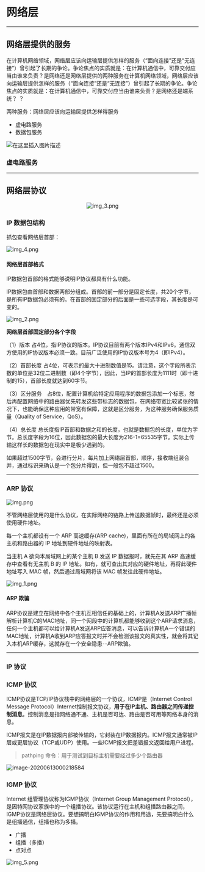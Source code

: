 # 网络层

---

## 网络层提供的服务

在计算机网络领域，网络层应该向运输层提供怎样的服务（“面向连接”还是“无连接”）曾引起了长期的争论。争论焦点的实质就是：在计算机通信中，可靠交付应当由谁来负责？是网络还是网络层提供的两种服务在计算机网络领域，网络层应该向运输层提供怎样的服务（“面向连接”还是“无连接”）曾引起了长期的争论。争论焦点的实质就是：在计算机通信中，可靠交付应当由谁来负责？是网络还是端系统？ ？

两种服务：网络层应该向运输层提供怎样得服务

- 虚电路服务
- 数据包服务

![在这里插入图片描述](04-NetworkLayer.assets/6b29f716159085ce816fff67b3182fde.png)

### 虚电路服务



---

## 网络层协议

<div align="center">

![img_3.png](04-NetworkLayer.assets/img_3.png)

</div>

### IP 数据包结构

抓包查看网络层首部：

![img_4.png](04-NetworkLayer.assets/img_4.png)

#### 网络层首部格式

IP数据包首部的格式能够说明IP协议都具有什么功能。

IP数据包由首部和数据两部分组成。首部的前一部分是固定长度，共20个字节，是所有IP数据包必须有的。在首部的固定部分的后面是一些可选字段，其长度是可变的。

![img_2.png](04-NetworkLayer.assets/img_2.png)

**网络层首部固定部分各个字段**

（1）版本 占4位，指IP协议的版本。IP协议目前有两个版本IPv4和IPv6。通信双方使用的IP协议版本必须一致。目前广泛使用的IP协议版本号为4（即IPv4）。

（2）首部长度 占4位，可表示的最大十进制数值是15。请注意，这个字段所表示数的单位是32位二进制数（即4个字节），因此，当IP的首部长度为1111时（即十进制的15），首部长度就达到60字节。

（3）区分服务　占8位，配置计算机给特定应用程序的数据包添加一个标志，然后再配置网络中的路由器优先转发这些带标志的数据包，在网络带宽比较紧张的情况下，也能确保这种应用的带宽有保障，这就是区分服务，为这种服务确保服务质量（Quality of Service，QoS）。

（4）总长度 总长度指IP首部和数据之和的长度，也就是数据包的长度，单位为字节。总长度字段为16位，因此数据包的最大长度为216-1=65535字节。实际上传输这样长的数据包在现实中是极少遇到的。

如果超过1500字节，会进行分片，每片加上网络层首部，顺序，接收端组装合并，通过标识来确认是一个包分片得到，但一般包不超过1500。

---

### ARP 协议

![img.png](04-NetworkLayer.assets/img.png)

不管网络层使用的是什么协议，在实际网络的链路上传送数据帧时，最终还是必须使用硬件地址。

每一个主机都设有一个 ARP 高速缓存(ARP cache)，里面有所在的局域网上的各主机和路由器的 IP 地址到硬件地址的映射表。

当主机 A 欲向本局域网上的某个主机 B 发送 IP 数据报时，就先在其 ARP 高速缓存中查看有无主机 B 的 IP 地址。如有，就可查出其对应的硬件地址，再将此硬件地址写入 MAC 帧，然后通过局域网将该 MAC 帧发往此硬件地址。

![img_1.png](04-NetworkLayer.assets/img_1.png)

#### ARP 欺骗

ARP协议是建立在网络中各个主机互相信任的基础上的，计算机A发送ARP广播帧解析计算机C的MAC地址，同一个网段中的计算机都能够收到这个ARP请求消息，任何一个主机都可以给计算机A发送ARP应答消息，可以告诉计算机A一个错误的MAC地址，计算机A收到ARP应答报文时并不会检测该报文的真实性，就会将其记入本机ARP缓存，这就存在一个安全隐患--ARP欺骗。



---

### IP 协议








### ICMP 协议

ICMP协议是TCP/IP协议栈中的网络层的一个协议，ICMP是（Internet Control Message Protocol）Internet控制报文协议，**用于在IP主机、路由器之间传递控制消息**。控制消息是指网络通不通、主机是否可达、路由是否可用等网络本身的消息。

ICMP报文是在IP数据报内部被传输的，它封装在IP数据报内。ICMP报文通常被IP层或更层协议（TCP或UDP）使用。一些ICMP报文把差错报文返回给用户进程。

> pathping 命令：用于测试到目标主机需要经过多少个路由器

![image-20200613000218584](04-NetworkLayer.assets/format,png.png)



### IGMP 协议

Internet 组管理协议称为IGMP协议（Internet Group Management Protocol），是因特网协议家族中的一个组播协议。该协议运行在主机和组播路由器之间，IGMP协议是网络层协议。要想搞明白IGMP协议的作用和用途，先要搞明白什么是组播通信，组播也称为多播。

- 广播
- 组播（多播）
- 点对点



![img_5.png](04-NetworkLayer.assets/img_5.png)



